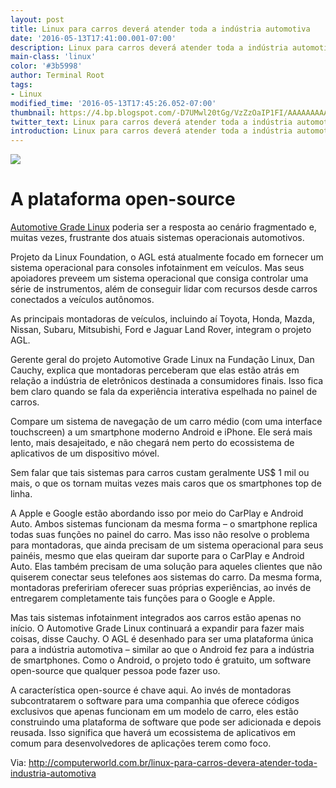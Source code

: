 ```yaml
---
layout: post
title: Linux para carros deverá atender toda a indústria automotiva
date: '2016-05-13T17:41:00.001-07:00'
description: Linux para carros deverá atender toda a indústria automotiva
main-class: 'linux'
color: '#3b5998'
author: Terminal Root
tags:
- Linux
modified_time: '2016-05-13T17:45:26.052-07:00'
thumbnail: https://4.bp.blogspot.com/-D7UMwl20tGg/VzZzOaIP1FI/AAAAAAAAAfg/emLG_rfQ_-0G9eNjuSDPUKkmSSs2bp1iwCLcB/s72-c/linux_carro.jpg
twitter_text: Linux para carros deverá atender toda a indústria automotiva
introduction: Linux para carros deverá atender toda a indústria automotiva
---
```


<img border="0" src="https://4.bp.blogspot.com/-D7UMwl20tGg/VzZzOaIP1FI/AAAAAAAAAfg/emLG_rfQ_-0G9eNjuSDPUKkmSSs2bp1iwCLcB/s640/linux_carro.jpg" />

# A plataforma open-source

<a href="https://www.automotivelinux.org/" target="_blank">Automotive Grade Linux</a> poderia ser a resposta ao cenário fragmentado e, muitas vezes, frustrante dos atuais sistemas operacionais automotivos.

Projeto da Linux Foundation, o AGL está atualmente focado em fornecer um sistema operacional para consoles infotainment em veículos. Mas seus apoiadores preveem um sistema operacional que consiga controlar uma série de instrumentos, além de conseguir lidar com recursos desde carros conectados a veículos autônomos. 

As principais montadoras de veículos, incluindo aí Toyota, Honda, Mazda, Nissan, Subaru, Mitsubishi, Ford e Jaguar Land Rover, integram o projeto AGL.

Gerente geral do projeto Automotive Grade Linux na Fundação Linux, Dan Cauchy, explica que montadoras perceberam que elas estão atrás em relação a indústria de eletrônicos destinada a consumidores finais. Isso fica bem claro quando se fala da experiência interativa espelhada no painel de carros. 

Compare um sistema de navegação de um carro médio (com uma interface touchscreen) a um smartphone moderno Android e iPhone. Ele será mais lento, mais desajeitado, e não chegará nem perto do ecossistema de aplicativos de um dispositivo móvel. 

Sem falar que tais sistemas para carros custam geralmente US$ 1 mil ou mais, o que os tornam muitas vezes mais caros que os smartphones top de linha. 

A Apple e Google estão abordando isso por meio do CarPlay e Android Auto. Ambos sistemas funcionam da mesma forma – o smartphone replica todas suas funções no painel do carro. Mas isso não resolve o problema para montadoras, que ainda precisam de um sistema operacional para seus painéis, mesmo que elas queiram dar suporte para o CarPlay e Android Auto. Elas também precisam de uma solução para aqueles clientes que não quiserem conectar seus telefones aos sistemas do carro. Da mesma forma, montadoras prefeririam oferecer suas próprias experiências, ao invés de entregarem completamente tais funções para o Google e Apple. 

Mas tais sistemas infotainment integrados aos carros estão apenas no início. O Automotive Grade Linux continuará a expandir para fazer mais coisas, disse Cauchy. O AGL é desenhado para ser uma plataforma única para a indústria automotiva – similar ao que o Android fez para a indústria de smartphones. Como o Android, o projeto todo é gratuito, um software open-source que qualquer pessoa pode fazer uso. 

A característica open-source é chave aqui. Ao invés de montadoras subcontratarem o software para uma companhia que oferece códigos exclusivos que apenas funcionam em um modelo de carro, eles estão construindo uma plataforma de software que pode ser adicionada e depois reusada. Isso significa que haverá um ecossistema de aplicativos em comum para desenvolvedores de aplicações terem como foco.

Via: http://computerworld.com.br/linux-para-carros-devera-atender-toda-industria-automotiva
